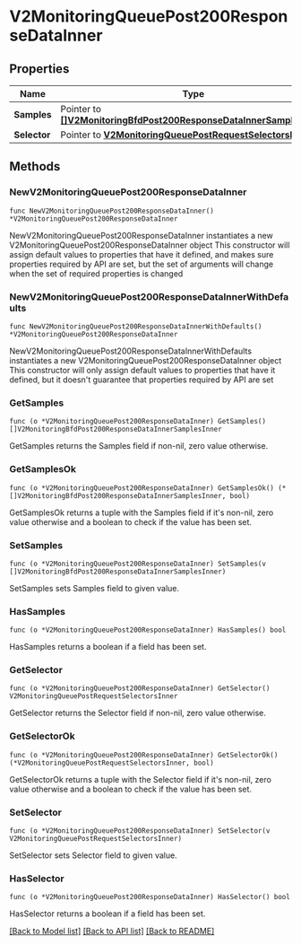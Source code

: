 # V2MonitoringQueuePost200ResponseDataInner

## Properties

Name | Type | Description | Notes
------------ | ------------- | ------------- | -------------
**Samples** | Pointer to [**[]V2MonitoringBfdPost200ResponseDataInnerSamplesInner**](V2MonitoringBfdPost200ResponseDataInnerSamplesInner.md) |  | [optional] 
**Selector** | Pointer to [**V2MonitoringQueuePostRequestSelectorsInner**](V2MonitoringQueuePostRequestSelectorsInner.md) |  | [optional] 

## Methods

### NewV2MonitoringQueuePost200ResponseDataInner

`func NewV2MonitoringQueuePost200ResponseDataInner() *V2MonitoringQueuePost200ResponseDataInner`

NewV2MonitoringQueuePost200ResponseDataInner instantiates a new V2MonitoringQueuePost200ResponseDataInner object
This constructor will assign default values to properties that have it defined,
and makes sure properties required by API are set, but the set of arguments
will change when the set of required properties is changed

### NewV2MonitoringQueuePost200ResponseDataInnerWithDefaults

`func NewV2MonitoringQueuePost200ResponseDataInnerWithDefaults() *V2MonitoringQueuePost200ResponseDataInner`

NewV2MonitoringQueuePost200ResponseDataInnerWithDefaults instantiates a new V2MonitoringQueuePost200ResponseDataInner object
This constructor will only assign default values to properties that have it defined,
but it doesn't guarantee that properties required by API are set

### GetSamples

`func (o *V2MonitoringQueuePost200ResponseDataInner) GetSamples() []V2MonitoringBfdPost200ResponseDataInnerSamplesInner`

GetSamples returns the Samples field if non-nil, zero value otherwise.

### GetSamplesOk

`func (o *V2MonitoringQueuePost200ResponseDataInner) GetSamplesOk() (*[]V2MonitoringBfdPost200ResponseDataInnerSamplesInner, bool)`

GetSamplesOk returns a tuple with the Samples field if it's non-nil, zero value otherwise
and a boolean to check if the value has been set.

### SetSamples

`func (o *V2MonitoringQueuePost200ResponseDataInner) SetSamples(v []V2MonitoringBfdPost200ResponseDataInnerSamplesInner)`

SetSamples sets Samples field to given value.

### HasSamples

`func (o *V2MonitoringQueuePost200ResponseDataInner) HasSamples() bool`

HasSamples returns a boolean if a field has been set.

### GetSelector

`func (o *V2MonitoringQueuePost200ResponseDataInner) GetSelector() V2MonitoringQueuePostRequestSelectorsInner`

GetSelector returns the Selector field if non-nil, zero value otherwise.

### GetSelectorOk

`func (o *V2MonitoringQueuePost200ResponseDataInner) GetSelectorOk() (*V2MonitoringQueuePostRequestSelectorsInner, bool)`

GetSelectorOk returns a tuple with the Selector field if it's non-nil, zero value otherwise
and a boolean to check if the value has been set.

### SetSelector

`func (o *V2MonitoringQueuePost200ResponseDataInner) SetSelector(v V2MonitoringQueuePostRequestSelectorsInner)`

SetSelector sets Selector field to given value.

### HasSelector

`func (o *V2MonitoringQueuePost200ResponseDataInner) HasSelector() bool`

HasSelector returns a boolean if a field has been set.


[[Back to Model list]](../README.md#documentation-for-models) [[Back to API list]](../README.md#documentation-for-api-endpoints) [[Back to README]](../README.md)


